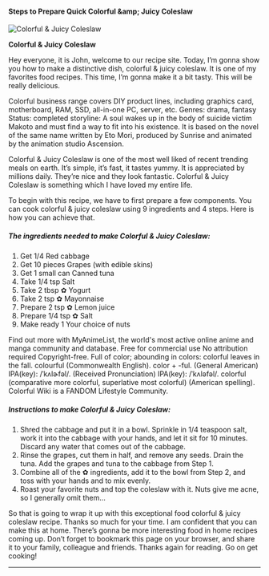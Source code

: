             

#### Steps to Prepare Quick Colorful &amp;amp; Juicy Coleslaw

![Colorful &amp; Juicy Coleslaw](https://img-global.cpcdn.com/recipes/6135991208247296/751x532cq70/colorful-juicy-coleslaw-recipe-main-photo.jpg)

**Colorful &amp; Juicy Coleslaw**

Hey everyone, it is John, welcome to our recipe site. Today, I’m gonna show you how to make a distinctive dish, colorful & juicy coleslaw. It is one of my favorites food recipes. This time, I’m gonna make it a bit tasty. This will be really delicious.

Colorful business range covers DIY product lines, including graphics card, motherboard, RAM, SSD, all-in-one PC, server, etc. Genres: drama, fantasy Status: completed storyline: A soul wakes up in the body of suicide victim Makoto and must find a way to fit into his existence. It is based on the novel of the same name written by Eto Mori, produced by Sunrise and animated by the animation studio Ascension.

Colorful & Juicy Coleslaw is one of the most well liked of recent trending meals on earth. It’s simple, it’s fast, it tastes yummy. It is appreciated by millions daily. They’re nice and they look fantastic. Colorful & Juicy Coleslaw is something which I have loved my entire life.

To begin with this recipe, we have to first prepare a few components. You can cook colorful & juicy coleslaw using 9 ingredients and 4 steps. Here is how you can achieve that.

##### The ingredients needed to make Colorful & Juicy Coleslaw:

1.  Get 1/4 Red cabbage
2.  Get 10 pieces Grapes (with edible skins)
3.  Get 1 small can Canned tuna
4.  Take 1/4 tsp Salt
5.  Take 2 tbsp ✿ Yogurt
6.  Take 2 tsp ✿ Mayonnaise
7.  Prepare 2 tsp ✿ Lemon juice
8.  Prepare 1/4 tsp ✿ Salt
9.  Make ready 1 Your choice of nuts

Find out more with MyAnimeList, the world's most active online anime and manga community and database. Free for commercial use No attribution required Copyright-free. Full of color; abounding in colors: colorful leaves in the fall. colourful (Commonwealth English). color +‎ -ful. (General American) IPA(key): /ˈkʌlɚfəl/. (Received Pronunciation) IPA(key): /ˈkʌləfəl/. colorful (comparative more colorful, superlative most colorful) (American spelling). Colorful Wiki is a FANDOM Lifestyle Community.

##### Instructions to make Colorful & Juicy Coleslaw:

1.  Shred the cabbage and put it in a bowl. Sprinkle in 1/4 teaspoon salt, work it into the cabbage with your hands, and let it sit for 10 minutes. Discard any water that comes out of the cabbage.
2.  Rinse the grapes, cut them in half, and remove any seeds. Drain the tuna. Add the grapes and tuna to the cabbage from Step 1.
3.  Combine all of the ✿ ingredients, add it to the bowl from Step 2, and toss with your hands and to mix evenly.
4.  Roast your favorite nuts and top the coleslaw with it. Nuts give me acne, so I generally omit them…

So that is going to wrap it up with this exceptional food colorful & juicy coleslaw recipe. Thanks so much for your time. I am confident that you can make this at home. There’s gonna be more interesting food in home recipes coming up. Don’t forget to bookmark this page on your browser, and share it to your family, colleague and friends. Thanks again for reading. Go on get cooking!

* * *